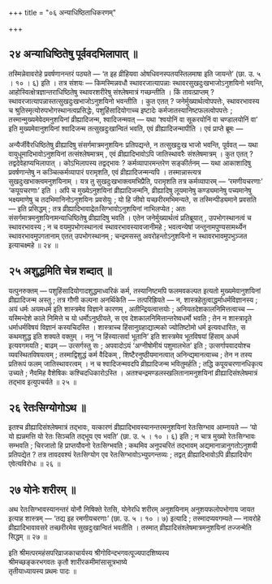 +++
title = "०६ अन्याधिष्ठिताधिकरणम्"

+++

## २४ अन्याधिष्ठितेषु पूर्ववदभिलापात् ॥

तस्मिन्नेवावरोहे प्रवर्षणानन्तरं पठ्यते — ‘त इह व्रीहियवा ओषधिवनस्पतयस्तिलमाषा इति जायन्ते’ (छा. उ. ५ । १० । ६) इति । तत्र संशयः — किमस्मिन्नवधौ स्थावरजात्यापन्नाः स्थावरसुखदुःखभाजोऽनुशयिनो भवन्ति, आहोस्वित्क्षेत्रज्ञान्तराधिष्ठितेषु स्थावरशरीरेषु संश्लेषमात्रं गच्छन्तीति । किं तावत्प्राप्तम् ? स्थावरजात्यापन्नास्तत्सुखदुःखभाजोऽनुशयिनो भवन्तीति । कुत एतत् ? जनेर्मुख्यार्थत्वोपपत्तेः, स्थावरभावस्य च श्रुतिस्मृत्योरुपभोगस्थानत्वप्रसिद्धेः, पशुहिंसादियोगाच्च इष्टादेः कर्मजातस्यानिष्टफलत्वोपपत्तेः ; तस्मान्मुख्यमेवेदमनुशयिनां व्रीह्यादिजन्म, श्वादिजन्मवत् — यथा ‘श्वयोनिं वा सूकरयोनिं वा चण्डालयोनिं वा’ इति मुख्यमेवानुशयिनां श्वादिजन्म तत्सुखदुःखान्वितं भवति, एवं व्रीह्यादिजन्मापीति । एवं प्राप्ते ब्रूमः —

अन्यैर्जीवैरधिष्ठितेषु व्रीह्यादिषु संसर्गमात्रमनुशयिनः प्रतिपद्यन्ते, न तत्सुखदुःख भाजो भवन्ति, पूर्ववत् — यथा वायुधूमादिभावोऽनुशयिनां तत्संश्लेषमात्रम् , एवं व्रीह्यादिभावोऽपि जातिस्थावरैः संश्लेषमात्रम् । कुत एतत् ? तद्वदेवेहाप्यभिलापात् । कोऽभिलापस्य तद्वद्भावः ? कर्मव्यापारमन्तरेण सङ्कीर्तनम् — यथा आकाशादिषु प्रवर्षणान्तेषु न कञ्चित्कर्मव्यापारं परामृशति, एवं व्रीह्यादिजन्मन्यपि । तस्मान्नास्त्यत्र सुखदुःखभाक्त्वमनुशयिनाम् । यत्र तु सुखदुःखभाक्त्वमभिप्रैति, परामृशति तत्र कर्मव्यापारम् — ‘रमणीयचरणाः’ ‘कपूयचरणाः’ इति । अपि च मुख्येऽनुशयिनां व्रीह्यादिजन्मनि, व्रीह्यादिषु लूयमानेषु कण्ड्यमानेषु पच्यमानेषु भक्ष्यमाणेषु च तदभिमानिनोऽनुशयिनः प्रवसेयुः ; यो हि जीवो यच्छरीरमभिमन्यते, स तस्मिन्पीड्यमाने प्रवसति — इति प्रसिद्धम् ; तत्र व्रीह्यादिभावाद्रेतःसिग्भावोऽनुशयिनां नाभिलप्येत ; अतः संसर्गमात्रमनुशयिनामन्याधिष्ठितेषु व्रीह्यादिषु भवति । एतेन जनेर्मुख्यार्थत्वं प्रतिब्रूयात् , उपभोगस्थानत्वं च स्थावरभावस्य ; न च वयमुपभोगस्थानत्वं स्थावरभावस्यावजानीमहे ; भवत्वन्येषां जन्तूनामपुण्यसामर्थ्येन स्थावरभावमुपगतानाम् एतत् उपभोगस्थानम् ; चन्द्रमसस्तु अवरोहन्तोऽनुशयिनो न स्थावरभावमुपभुञ्जत इत्याचक्ष्महे ॥ २४ ॥

## २५ अशुद्धमिति चेन्न शब्दात् ॥

यत्पुनरुक्तम् — पशुहिंसादियोगादशुद्धमाध्वरिकं कर्म, तस्यानिष्टमपि फलमवकल्पत इत्यतो मुख्यमेवानुशयिनां व्रीह्यादिजन्म अस्तु ; तत्र गौणी कल्पना अनर्थिकेति — तत्परिह्रियते — न, शास्त्रहेतुत्वाद्धर्माधर्मविज्ञानस्य ; अयं धर्मः अयमधर्म इति शास्त्रमेव विज्ञाने कारणम् , अतीन्द्रियत्वात्तयोः ; अनियतदेशकालनिमित्तत्वाच्च — यस्मिन्देशे काले निमित्ते च यो धर्मोऽनुष्ठीयते, स एव देशकालनिमित्तान्तरेष्वधर्मो भवति ; तेन न शास्त्रादृते धर्माधर्मविषयं विज्ञानं कस्यचिदस्ति । शास्त्राच्च हिंसानुग्रहाद्यात्मको ज्योतिष्टोमो धर्म इत्यवधारितः, स कथमशुद्ध इति शक्यते वक्तुम् । ननु ‘न हिंस्यात्सर्वा भूतानि’ इति शास्त्रमेव भूतविषयां हिंसाम् अधर्म इत्यवगमयति ; बाढम् — उत्सर्गस्तु सः ; अपवादोऽयं ‘अग्नीषोमीयं पशुमालभेत’ इति ; उत्सर्गापवादयोश्च व्यवस्थितविषयत्वम् ; तस्माद्विशुद्धं कर्म वैदिकम् , शिष्टैरनुष्ठीयमानत्वात् अनिन्द्यमानत्वाच्च ; तेन न तस्य प्रतिरूपं फलम् जातिस्थावरत्वम् । न च श्वादिजन्मवदपि व्रीह्यादिजन्म भवितुमर्हति ; तद्धि कपूयचरणानधिकृत्य उच्यते ; नैवमिह वैशेषिकः कश्चिदधिकारोऽस्ति । अतश्चन्द्रमण्डलस्खलितानामनुशयिनां व्रीह्यादिसंश्लेषमात्रं तद्भाव इत्युपचर्यते ॥ २५ ॥

## २६ रेतःसिग्योगोऽथ ॥

इतश्च व्रीह्यादिसंश्लेषमात्रं तद्भावः, यत्कारणं व्रीह्यादिभावस्यानन्तरमनुशयिनां रेतःसिग्भाव आम्नायते — ‘यो यो ह्यन्नमत्ति यो रेतः सिञ्चति तद्भूय एव भवति’ (छा. उ. ५ । १० । ६) इति ; न चात्र मुख्यो रेतःसिग्भावः सम्भवति ; चिरजातो हि प्राप्तयौवनो रेतःसिग्भवति ; कथमिव अनुपचरितं तद्भावम् अद्यमानान्नानुगतोऽनुशयी प्रतिपद्येत ? तत्र तावदवश्यं रेतःसिग्योग एव रेतःसिग्भावोऽभ्युपगन्तव्यः ; तद्वत् व्रीह्यादिभावोऽपि व्रीह्यादियोग एवेत्यविरोधः ॥ २६ ॥

## २७ योनेः शरीरम् ॥

अथ रेतःसिग्भावस्यानन्तरं योनौ निषिक्ते रेतसि, योनेरधि शरीरम् अनुशयिनाम् अनुशयफलोपभोगाय जायत इत्याह शास्त्रम् — ‘तद्य इह रमणीयचरणाः’ (छा. उ. ५ । १० । ७) इत्यादि ; तस्मादप्यवगम्यते — नावरोहे व्रीह्यादिभावावसरे तच्छरीरमेव सुखदुःखान्वितं भवतीति । तस्मात् व्रीह्यादिसंश्लेषमात्रमनुशयिनां तज्जन्मेति सिद्धम् ॥ २७ ॥

इति श्रीमत्परमहंसपरिव्राजकाचार्यस्य श्रीगोविन्दभगवत्पूज्यपादशिष्यस्य  
श्रीमच्छङ्करभगवतः कृतौ शारीरकमीमांसासूत्रभाष्ये  
तृतीयाध्यायस्य प्रथमः पादः ॥